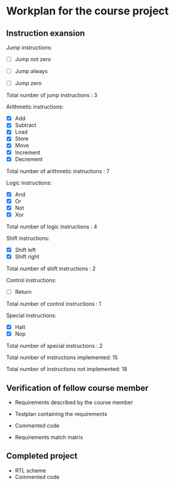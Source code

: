 # Workplan for the course project

## Instruction exansion

Jump instructions:

- [ ] Jump not zero
- [ ] Jump always
- [ ] Jump zero

  
Total number of jump instructions : 3

Arithmetic instructions:

- [x] Add
- [x] Subtract
- [x] Load
- [x] Store
- [x] Move
- [x] Increment
- [x] Decrement

Total number of arithmetic instructions : 7

Logic instructions:

- [x] And
- [x] Or
- [x] Not
- [x] Xor

Total number of logic instructions : 4

Shift instructions:

- [x] Shift left
- [x] Shift right

Total number of shift instructions : 2

Control instructions:

- [ ] Return


Total number of control instructions : 1

Special instructions:

- [x] Halt
- [x] Nop

Total number of special instructions : 2

Total number of instructions implemented: 15

Total number of instructions not implemented: 18

## Verification of fellow course member

- Requirements described by the course member

- Testplan containing the requirements

- Commented code

- Requirements match matrix

## Completed project

- RTL scheme
- Commented code
